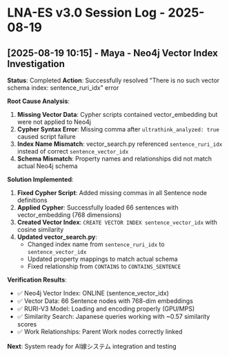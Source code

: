 # LNA-ES v3.0 Session Log - 2025-08-19

## [2025-08-19 10:15] - Maya - Neo4j Vector Index Investigation
**Status**: Completed
**Action**: Successfully resolved "There is no such vector schema index: sentence_ruri_idx" error

**Root Cause Analysis**:
1. **Missing Vector Data**: Cypher scripts contained vector_embedding but were not applied to Neo4j
2. **Cypher Syntax Error**: Missing comma after `ultrathink_analyzed: true` caused script failure
3. **Index Name Mismatch**: vector_search.py referenced `sentence_ruri_idx` instead of correct `sentence_vector_idx`
4. **Schema Mismatch**: Property names and relationships did not match actual Neo4j schema

**Solution Implemented**:
1. **Fixed Cypher Script**: Added missing commas in all Sentence node definitions
2. **Applied Cypher**: Successfully loaded 66 sentences with vector_embedding (768 dimensions)
3. **Created Vector Index**: `CREATE VECTOR INDEX sentence_vector_idx` with cosine similarity
4. **Updated vector_search.py**: 
   - Changed index name from `sentence_ruri_idx` to `sentence_vector_idx`
   - Updated property mappings to match actual schema
   - Fixed relationship from `CONTAINS` to `CONTAINS_SENTENCE`

**Verification Results**:
- ✅ Neo4j Vector Index: ONLINE (sentence_vector_idx)
- ✅ Vector Data: 66 Sentence nodes with 768-dim embeddings
- ✅ RURI-V3 Model: Loading and encoding properly (GPU/MPS)
- ✅ Similarity Search: Japanese queries working with ~0.57 similarity scores
- ✅ Work Relationships: Parent Work nodes correctly linked

**Next**: System ready for AI嫁システム integration and testing